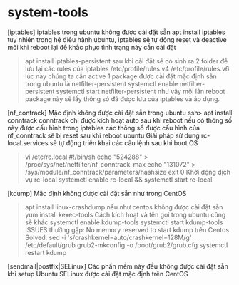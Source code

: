 # system-tools

[iptables]
iptables trong ubuntu không được cài đặt sẵn 
apt install iptables
tuy nhiên trong hệ điều hành ubuntu, iptables sẽ tự động reset và deactive môi khi reboot lại
để khắc phục tình trạng này cần cài đặt 
> apt install iptables-persistent
sau khi cài đặt sẽ có sinh ra 2 folder để lưu lại các rules của iptables
> /etc/profile/rules.v4
> /etc/profile/rules.v6
lúc này chúng ta cần active 1 package được cài đặt mặc định sẫn trong ubuntu là netfilter-persistent
> systemctl enable netfilter-persistent
> systemctl start netfilter-persistent
như vậy mỗi lần reboot package này sẽ lấy thông só đã được lưu của iptables và áp dụng.

[nf_contrack]
Mặc định không được cài đặt sẵn trong ubuntu
ssh> apt install conntrack
conntrack chỉ được kích hoạt auto sau khi reboot nếu có thông số này được cấu hình trong iptables
các thông số được cấu hình của nf_conntrack sẽ bị reset sau khi reboot ubuntu
Giải pháp sử dụng rc-local.services sẽ tự động triển khai các câu lệnh sau khi boot OS
> vi /etc/rc.local
> #!/bin/sh
> echo "524288" > /proc/sys/net/netfilter/nf_conntrack_max
> echo "131072" > /sys/module/nf_conntrack/parameters/hashsize
> exit 0
Khởi động dịch vụ rc-local
> systemctl enable rc-local && systemctl start rc-local

[kdump]
Mặc định không được cài đặt sẵn như trong CentOS
> apt install linux-crashdump
nếu như centos không được cài đặt sẵn 
> yum install kexec-tools
Cách kích hoạt và tên gọi trong ubuntu cũng sẽ khác
> systemctl enable kdump-tools
> systemctl start kdump-tools
ISSUES thường gặp: No memory reserved to start kdump trên Centos
Solved:
> sed -i 's/crashkernel=auto/crashkernel=128M/g' /etc/default/grub
> grub2-mkconfig -o /boot/grub2/grub.cfg
> systemctl restart kdump

[sendmail|postfix|SELinux]
Các phần mềm này đều không được cài đặt sẵn khi setup Ubuntu
SELinux được cài đặt mặc định trên CentOS
